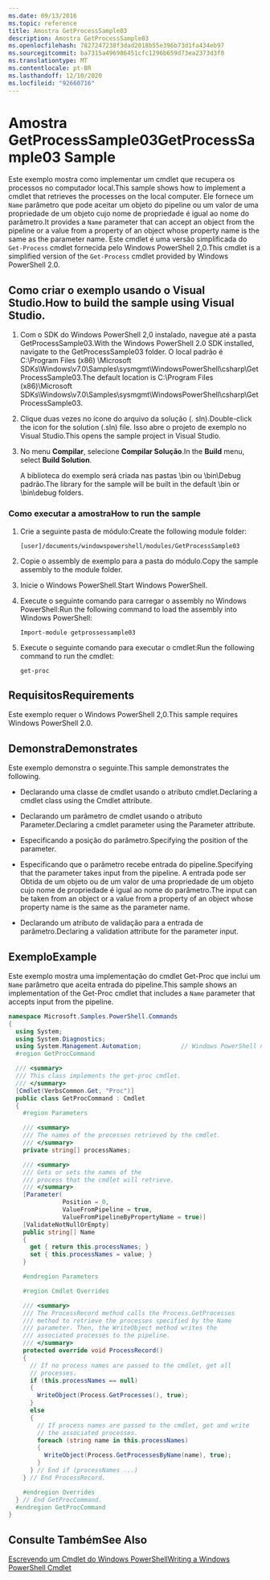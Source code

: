 ```yaml
---
ms.date: 09/13/2016
ms.topic: reference
title: Amostra GetProcessSample03
description: Amostra GetProcessSample03
ms.openlocfilehash: 7827247238f3dad2018b55e396b73d1fa434eb97
ms.sourcegitcommit: ba7315a496986451cfc1296b659d73ea2373d3f0
ms.translationtype: MT
ms.contentlocale: pt-BR
ms.lasthandoff: 12/10/2020
ms.locfileid: "92660716"
---
```

# <a name="getprocesssample03-sample"></a><span data-ttu-id="4fd30-103">Amostra GetProcessSample03</span><span class="sxs-lookup"><span data-stu-id="4fd30-103">GetProcessSample03 Sample</span></span>

<span data-ttu-id="4fd30-104">Este exemplo mostra como implementar um cmdlet que recupera os processos no computador local.</span><span class="sxs-lookup"><span data-stu-id="4fd30-104">This sample shows how to implement a cmdlet that retrieves the processes on the local computer.</span></span> <span data-ttu-id="4fd30-105">Ele fornece um `Name` parâmetro que pode aceitar um objeto do pipeline ou um valor de uma propriedade de um objeto cujo nome de propriedade é igual ao nome do parâmetro.</span><span class="sxs-lookup"><span data-stu-id="4fd30-105">It provides a `Name` parameter that can accept an object from the pipeline or a value from a property of an object whose property name is the same as the parameter name.</span></span> <span data-ttu-id="4fd30-106">Este cmdlet é uma versão simplificada do `Get-Process` cmdlet fornecida pelo Windows PowerShell 2,0.</span><span class="sxs-lookup"><span data-stu-id="4fd30-106">This cmdlet is a simplified version of the `Get-Process` cmdlet provided by Windows PowerShell 2.0.</span></span>

## <a name="how-to-build-the-sample-using-visual-studio"></a><span data-ttu-id="4fd30-107">Como criar o exemplo usando o Visual Studio.</span><span class="sxs-lookup"><span data-stu-id="4fd30-107">How to build the sample using Visual Studio.</span></span>

1. <span data-ttu-id="4fd30-108">Com o SDK do Windows PowerShell 2,0 instalado, navegue até a pasta GetProcessSample03.</span><span class="sxs-lookup"><span data-stu-id="4fd30-108">With the Windows PowerShell 2.0 SDK installed, navigate to the GetProcessSample03 folder.</span></span> <span data-ttu-id="4fd30-109">O local padrão é C:\Program Files (x86) \Microsoft SDKs\Windows\v7.0\Samples\sysmgmt\WindowsPowerShell\csharp\GetProcessSample03.</span><span class="sxs-lookup"><span data-stu-id="4fd30-109">The default location is C:\Program Files (x86)\Microsoft SDKs\Windows\v7.0\Samples\sysmgmt\WindowsPowerShell\csharp\GetProcessSample03.</span></span>

2. <span data-ttu-id="4fd30-110">Clique duas vezes no ícone do arquivo da solução (. sln).</span><span class="sxs-lookup"><span data-stu-id="4fd30-110">Double-click the icon for the solution (.sln) file.</span></span> <span data-ttu-id="4fd30-111">Isso abre o projeto de exemplo no Visual Studio.</span><span class="sxs-lookup"><span data-stu-id="4fd30-111">This opens the sample project in Visual Studio.</span></span>

3. <span data-ttu-id="4fd30-112">No menu **Compilar**, selecione **Compilar Solução**.</span><span class="sxs-lookup"><span data-stu-id="4fd30-112">In the **Build** menu, select **Build Solution**.</span></span>

    <span data-ttu-id="4fd30-113">A biblioteca do exemplo será criada nas pastas \bin ou \bin\Debug padrão.</span><span class="sxs-lookup"><span data-stu-id="4fd30-113">The library for the sample will be built in the default \bin or \bin\debug folders.</span></span>

### <a name="how-to-run-the-sample"></a><span data-ttu-id="4fd30-114">Como executar a amostra</span><span class="sxs-lookup"><span data-stu-id="4fd30-114">How to run the sample</span></span>

1. <span data-ttu-id="4fd30-115">Crie a seguinte pasta de módulo:</span><span class="sxs-lookup"><span data-stu-id="4fd30-115">Create the following module folder:</span></span>

    `[user]/documents/windowspowershell/modules/GetProcessSample03`

2. <span data-ttu-id="4fd30-116">Copie o assembly de exemplo para a pasta do módulo.</span><span class="sxs-lookup"><span data-stu-id="4fd30-116">Copy the sample assembly to the module folder.</span></span>

3. <span data-ttu-id="4fd30-117">Inicie o Windows PowerShell.</span><span class="sxs-lookup"><span data-stu-id="4fd30-117">Start Windows PowerShell.</span></span>

4. <span data-ttu-id="4fd30-118">Execute o seguinte comando para carregar o assembly no Windows PowerShell:</span><span class="sxs-lookup"><span data-stu-id="4fd30-118">Run the following command to load the assembly into Windows PowerShell:</span></span>

    `Import-module getprossessample03`

5. <span data-ttu-id="4fd30-119">Execute o seguinte comando para executar o cmdlet:</span><span class="sxs-lookup"><span data-stu-id="4fd30-119">Run the following command to run the cmdlet:</span></span>

    `get-proc`

## <a name="requirements"></a><span data-ttu-id="4fd30-120">Requisitos</span><span class="sxs-lookup"><span data-stu-id="4fd30-120">Requirements</span></span>

<span data-ttu-id="4fd30-121">Este exemplo requer o Windows PowerShell 2,0.</span><span class="sxs-lookup"><span data-stu-id="4fd30-121">This sample requires Windows PowerShell 2.0.</span></span>

## <a name="demonstrates"></a><span data-ttu-id="4fd30-122">Demonstra</span><span class="sxs-lookup"><span data-stu-id="4fd30-122">Demonstrates</span></span>

<span data-ttu-id="4fd30-123">Este exemplo demonstra o seguinte.</span><span class="sxs-lookup"><span data-stu-id="4fd30-123">This sample demonstrates the following.</span></span>

- <span data-ttu-id="4fd30-124">Declarando uma classe de cmdlet usando o atributo cmdlet.</span><span class="sxs-lookup"><span data-stu-id="4fd30-124">Declaring a cmdlet class using the Cmdlet attribute.</span></span>

- <span data-ttu-id="4fd30-125">Declarando um parâmetro de cmdlet usando o atributo Parameter.</span><span class="sxs-lookup"><span data-stu-id="4fd30-125">Declaring a cmdlet parameter using the Parameter attribute.</span></span>

- <span data-ttu-id="4fd30-126">Especificando a posição do parâmetro.</span><span class="sxs-lookup"><span data-stu-id="4fd30-126">Specifying the position of the parameter.</span></span>

- <span data-ttu-id="4fd30-127">Especificando que o parâmetro recebe entrada do pipeline.</span><span class="sxs-lookup"><span data-stu-id="4fd30-127">Specifying that the parameter takes input from the pipeline.</span></span> <span data-ttu-id="4fd30-128">A entrada pode ser Obtida de um objeto ou de um valor de uma propriedade de um objeto cujo nome de propriedade é igual ao nome do parâmetro.</span><span class="sxs-lookup"><span data-stu-id="4fd30-128">The input can be taken from an object or a value from a property of an object whose property name is the same as the parameter name.</span></span>

- <span data-ttu-id="4fd30-129">Declarando um atributo de validação para a entrada de parâmetro.</span><span class="sxs-lookup"><span data-stu-id="4fd30-129">Declaring a validation attribute for the parameter input.</span></span>

## <a name="example"></a><span data-ttu-id="4fd30-130">Exemplo</span><span class="sxs-lookup"><span data-stu-id="4fd30-130">Example</span></span>

<span data-ttu-id="4fd30-131">Este exemplo mostra uma implementação do cmdlet Get-Proc que inclui um `Name` parâmetro que aceita entrada do pipeline.</span><span class="sxs-lookup"><span data-stu-id="4fd30-131">This sample shows an implementation of the Get-Proc cmdlet that includes a `Name` parameter that accepts input from the pipeline.</span></span>

```csharp
namespace Microsoft.Samples.PowerShell.Commands
{
  using System;
  using System.Diagnostics;
  using System.Management.Automation;           // Windows PowerShell namespace
  #region GetProcCommand

  /// <summary>
  /// This class implements the get-proc cmdlet.
  /// </summary>
  [Cmdlet(VerbsCommon.Get, "Proc")]
  public class GetProcCommand : Cmdlet
  {
    #region Parameters

    /// <summary>
    /// The names of the processes retrieved by the cmdlet.
    /// </summary>
    private string[] processNames;

    /// <summary>
    /// Gets or sets the names of the
    /// process that the cmdlet will retrieve.
    /// </summary>
    [Parameter(
               Position = 0,
               ValueFromPipeline = true,
               ValueFromPipelineByPropertyName = true)]
    [ValidateNotNullOrEmpty]
    public string[] Name
    {
      get { return this.processNames; }
      set { this.processNames = value; }
    }

    #endregion Parameters

    #region Cmdlet Overrides

    /// <summary>
    /// The ProcessRecord method calls the Process.GetProcesses
    /// method to retrieve the processes specified by the Name
    /// parameter. Then, the WriteObject method writes the
    /// associated processes to the pipeline.
    /// </summary>
    protected override void ProcessRecord()
    {
      // If no process names are passed to the cmdlet, get all
      // processes.
      if (this.processNames == null)
      {
        WriteObject(Process.GetProcesses(), true);
      }
      else
      {
        // If process names are passed to the cmdlet, get and write
        // the associated processes.
        foreach (string name in this.processNames)
        {
          WriteObject(Process.GetProcessesByName(name), true);
        }
      } // End if (processNames ...)
    } // End ProcessRecord.

    #endregion Overrides
  } // End GetProcCommand.
  #endregion GetProcCommand
}
```

## <a name="see-also"></a><span data-ttu-id="4fd30-132">Consulte Também</span><span class="sxs-lookup"><span data-stu-id="4fd30-132">See Also</span></span>

[<span data-ttu-id="4fd30-133">Escrevendo um Cmdlet do Windows PowerShell</span><span class="sxs-lookup"><span data-stu-id="4fd30-133">Writing a Windows PowerShell Cmdlet</span></span>](./writing-a-windows-powershell-cmdlet.md)
